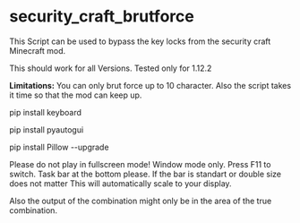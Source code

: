 # security_craft_brutforce

This Script can be used to bypass the key locks from the security craft Minecraft mod.

This should work for all Versions. Tested only for 1.12.2

**Limitations:** You can only brut force up to 10 character. Also the script takes it time so that the mod can keep up.

pip install keyboard

pip install pyautogui

pip install Pillow --upgrade


Please do not play in fullscreen mode! Window mode only. Press F11 to switch. Task bar at the bottom please. If the bar is standart or double size does not matter This will automatically scale to your display.


Also the output of the combination might only be in the area of the true combination.